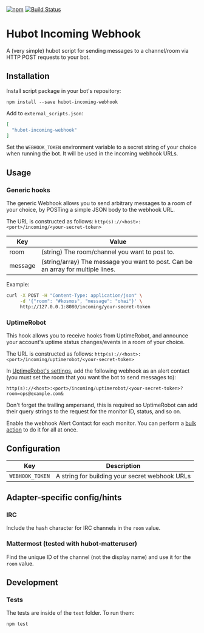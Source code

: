 [![npm](https://img.shields.io/npm/v/hubot-incoming-webhook.svg)](https://www.npmjs.com/package/hubot-incoming-webhook)
[![Build Status](http://img.shields.io/travis/67P/hubot-incoming-webhook.svg?style=flat)](http://travis-ci.org/67P/hubot-incoming-webhook)

# Hubot Incoming Webhook

A (very simple) hubot script for sending messages to a channel/room via HTTP
POST requests to your bot.

## Installation

Install script package in your bot's repository:

    npm install --save hubot-incoming-webhook

Add to `external_scripts.json`:

```json
[
  "hubot-incoming-webhook"
]
```

Set the `WEBHOOK_TOKEN` environment variable to a secret string of your choice
when running the bot. It will be used in the incoming webhook URLs.

## Usage

### Generic hooks

The generic Webhook allows you to send arbitrary messages to a room of your
choice, by POSTing a simple JSON body to the webhook URL.

The URL is constructed as follows: `http(s)://<host>:<port>/incoming/<your-secret-token>`

| Key | Value |
| --- | ----- |
| room | (string) The room/channel you want to post to. |
| message | (string/array) The message you want to post. Can be an array for multiple lines. |

Example:

```sh
curl -X POST -H "Content-Type: application/json" \
     -d '{"room": "#kosmos", "message": "ohai"}' \
     http://127.0.0.1:8080/incoming/your-secret-token
```

### UptimeRobot

This hook allows you to receive hooks from UptimeRobot, and announce your
account's uptime status changes/events in a room of your choice.

The URL is constructed as follows: `http(s)://<host>:<port>/incoming/uptimerobot/<your-secret-token>`

In [UptimeRobot's settings](https://uptimerobot.com/dashboard#mySettings),
add the following webhook as an alert contact (you must set the room that you
want the bot to send messages to):

```
http(s)://<host>:<port>/incoming/uptimerobot/<your-secret-token>?room=ops@example.com&
```

Don't forget the trailing ampersand, this is required so UptimeRobot can add
their query strings to the request for the monitor ID, status, and so on.

Enable the webhook Alert Contact for each monitor. You can perform a
[bulk action](https://uptimerobot.com/dashboard#bulkActions) to do it for all
at once.

## Configuration

| Key | Description |
| --- | ----------- |
| `WEBHOOK_TOKEN` | A string for building your secret webhook URLs

## Adapter-specific config/hints

### IRC

Include the hash character for IRC channels in the `room` value.

### Mattermost (tested with hubot-matteruser)

Find the unique ID of the channel (not the display name) and use it for the `room` value.

## Development

### Tests

The tests are inside of the `test` folder. To run them:

    npm test
